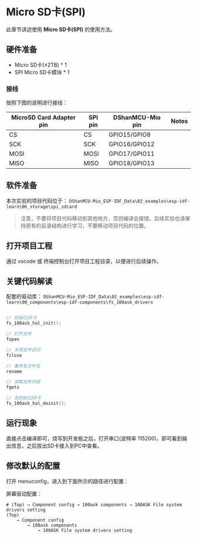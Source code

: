 
# Micro SD卡(SPI)

此章节讲述使用 **Micro SD卡(SPI)** 的使用方法。

## 硬件准备

- Micro SD卡(≤2TB)    * 1
- SPI Micro SD卡模块  * 1

### 接线

按照下图的说明进行接线：

MicroSD Card Adapter pin | SPI pin | DShanMCU-Mio pin     |  Notes
-------------------------|---------|----------------------|-------------
 CS                      | CS      | GPIO15/GPIO8         |
 SCK                     | SCK     | GPIO16/GPIO12        |
 MOSI                    | MOSI    | GPIO17/GPIO11        |
 MISO                    | MISO    | GPIO18/GPIO13        |    


## 软件准备

本次实验的项目代码位于： `DShanMCU-Mio_ESP-IDF_Data\02_examples\esp-idf-learn\06_storage\spi_sdcard` 

> 注意，不要将项目代码移动到其他地方，否则编译会报错。后续实验也请保持原有的目录结构进行学习，不要移动项目代码的位置。


## 打开项目工程

通过 vscode 或 终端控制台打开项目工程目录，以便进行后续操作。

## 关键代码解读

配套的驱动库：  `DShanMCU-Mio_ESP-IDF_Data\02_examples\esp-idf-learn\00_components\esp-idf-components\fs_100ask_drivers`


```c

// 初始化SD卡
fs_100ask_hal_init();

// 打开文件
fopen

// 关闭文件访问
fclose

// 重命名文件名
rename

// 读取文件内容
fgets

// 去初始化SD卡
fs_100ask_hal_deinit();
```

## 运行现象

直接点击编译即可，烧写到开发板之后，打开串口(波特率 115200)，即可看到输出信息，之后拔出SD卡接入到PC中查看。

## 修改默认的配置

打开 menuconfig，进入到下面所示的路径进行配置：

屏幕驱动配置：

```shell
# (Top) → Component config → 100ask components → 100ASK File system drivers setting    
(Top)
    → Component config
        → 100ask components
            → 100ASK File system drivers setting     
```
